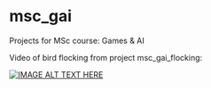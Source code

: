 # msc_gai
Projects for MSc course: Games & AI

Video of bird flocking from project msc_gai_flocking:

[![IMAGE ALT TEXT HERE](http://img.youtube.com/vi/MZAHDNcD-wc/0.jpg)](http://www.youtube.com/watch?v=MZAHDNcD-wc)
